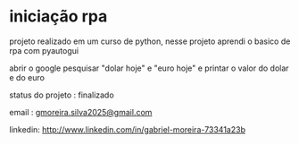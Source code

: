 # iniciação rpa
projeto realizado em um curso de python, nesse projeto aprendi o basico de rpa com pyautogui

abrir o google pesquisar "dolar hoje" e "euro hoje" e printar o valor do dolar e do euro

status do projeto : finalizado

email : gmoreira.silva2025@gmail.com


linkedin: http://www.linkedin.com/in/gabriel-moreira-73341a23b
